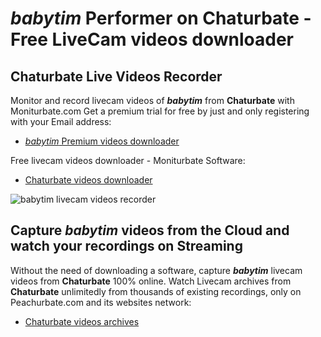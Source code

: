 # _babytim_ Performer on Chaturbate - Free LiveCam videos downloader

## Chaturbate Live Videos Recorder

Monitor and record livecam videos of **_babytim_** from **Chaturbate** with Moniturbate.com
Get a premium trial for free by just and only registering with your Email address:
* [_babytim_ Premium videos downloader](https://moniturbate.com/request-demo-licence-key.html)

Free livecam videos downloader - Moniturbate Software:
* [Chaturbate videos downloader](https://moniturbate.com/moniturbate-download-software.html)

![_babytim_ livecam videos recorder](https://peachurnet.com/templates/moniturbate-software.png)


## Capture _babytim_ videos from the Cloud and watch your recordings on Streaming

Without the need of downloading a software, capture **_babytim_** livecam videos from **Chaturbate** 100% online.
Watch Livecam archives from **Chaturbate** unlimitedly from thousands of existing recordings, only on Peachurbate.com and its websites network:
* [Chaturbate videos archives](https://peachurnet.com/)